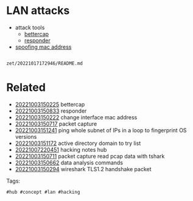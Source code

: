 # LAN attacks

- attack tools
  - [bettercap](/zet/20221003150225/README.md)
  - [responder](/zet/20221003150833/README.md)
- [spoofing mac address](/zet/20221003150222/README.md)

```
```

` zet/20221017172946/README.md `

# Related

- [20221003150225](/zet/20221003150225/README.md) bettercap
- [20221003150833](/zet/20221003150833/README.md) responder
- [20221003150222](/zet/20221003150222/README.md) change interface mac address
- [20221003150717](/zet/20221003150717/README.md) packet capture
- [20221003151241](/zet/20221003151241/README.md) ping whole subnet of IPs in a loop to fingerprint OS versions
- [20221003151172](/zet/20221003151172/README.md) active directory domain to try list
- [20221007220451](/zet/20221007220451/README.md) hacking notes hub
- [20221003150711](/zet/20221003150711/README.md) packet capture read pcap data with tshark
- [20221003150662](/zet/20221003150662/README.md) data analysis commands
- [20221003150294](/zet/20221003150294/README.md) wireshark TLS1.2 handshake packet

Tags:

    #hub #concept #lan #hacking
